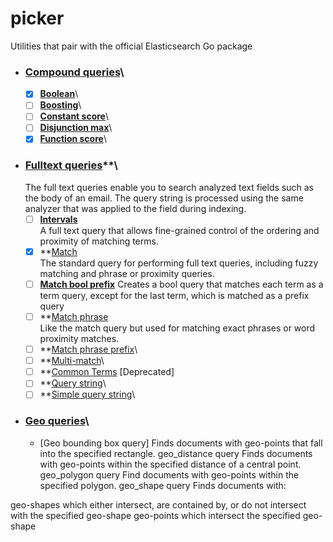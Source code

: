 # picker

Utilities that pair with the official Elasticsearch Go package

- ### [Compound queries](https://www.elastic.co/guide/en/elasticsearch/reference/current/compound-queries.html)\
  - [x] **[Boolean](https://www.elastic.co/guide/en/elasticsearch/reference/current/query-dsl-bool-query.html)**\
  - [ ] **[Boosting](https://www.elastic.co/guide/en/elasticsearch/reference/current/query-dsl-boosting-query.html)**\
  - [ ] **[Constant score](https://www.elastic.co/guide/en/elasticsearch/reference/current/query-dsl-constant-score-query.html)**\
  - [ ] **[Disjunction max](https://www.elastic.co/guide/en/elasticsearch/reference/current/query-dsl-dis-max-query.html)**\
  - [x] **[Function score](https://www.elastic.co/guide/en/elasticsearch/reference/current/query-dsl-function-score-query.html)**\
- ### [Fulltext queries](https://www.elastic.co/guide/en/elasticsearch/reference/current/full-text-queries.html)\*\*\
  The full text queries enable you to search analyzed text fields such as the body of an email. The query string is processed using the same analyzer that was applied to the field during indexing.
  - [ ] **[Intervals](https://www.elastic.co/guide/en/elasticsearch/reference/current/query-dsl-intervals-query.html)**\
        A full text query that allows fine-grained control of the ordering and proximity of matching terms.
  - [x] \*\*[Match](https://www.elastic.co/guide/en/elasticsearch/reference/current/query-dsl-match-query.html)\
        The standard query for performing full text queries, including fuzzy matching and phrase or proximity queries.
  - [ ] **[Match bool prefix](https://www.elastic.co/guide/en/elasticsearch/reference/current/query-dsl-match-bool-prefix-query.html)**
        Creates a bool query that matches each term as a term query, except for the last term, which is matched as a prefix query
  - [ ] \*\*[Match phrase](https://www.elastic.co/guide/en/elasticsearch/reference/current/query-dsl-match-query-phrase.html)\
        Like the match query but used for matching exact phrases or word proximity matches.
  - [ ] \*\*[Match phrase prefix](https://www.elastic.co/guide/en/elasticsearch/reference/current/query-dsl-match-query-phrase-prefix.html)\
  - [ ] \*\*[Multi-match](https://www.elastic.co/guide/en/elasticsearch/reference/current/query-dsl-multi-match-query.html)\
  - [ ] \*\*[Common Terms](https://www.elastic.co/guide/en/elasticsearch/reference/current/query-dsl-common-terms-query.html) [Deprecated]
  - [ ] \*\*[Query string](https://www.elastic.co/guide/en/elasticsearch/reference/current/query-dsl-query-string-query.html)\
  - [ ] \*\*[Simple query string](https://www.elastic.co/guide/en/elasticsearch/reference/current/query-dsl-simple-query-string-query.html)\
- ### [Geo queries](https://www.elastic.co/guide/en/elasticsearch/reference/current/geo-queries.html)\
  - [Geo bounding box query]
    Finds documents with geo-points that fall into the specified rectangle.
    geo_distance query
    Finds documents with geo-points within the specified distance of a central point.
    geo_polygon query
    Find documents with geo-points within the specified polygon.
    geo_shape query
    Finds documents with:

geo-shapes which either intersect, are contained by, or do not intersect with the specified geo-shape
geo-points which intersect the specified geo-shape
